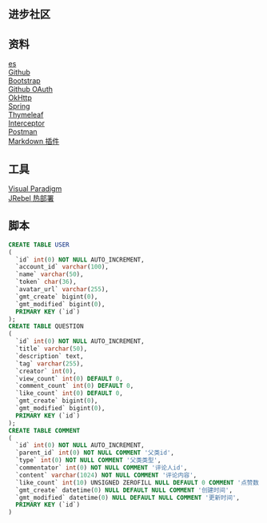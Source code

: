 ## 进步社区

## 资料
[es](https://elasticsearch.cn/explore/)  
[Github](https://github.com/xueyu7/community)  
[Bootstrap](https://v3.bootcss.com/)  
[Github OAuth](https://docs.github.com/en/apps/oauth-apps/building-oauth-apps/creating-an-oauth-app)  
[OkHttp](https://square.github.io/okhttp/)  
[Spring](https://docs.spring.io/spring-boot/docs/2.0.0.RC1/reference/htmlsingle/#boot-features-embedded-database-support)  
[Thymeleaf](https://www.thymeleaf.org/doc/tutorials/3.0/usingthymeleaf.html)  
[Interceptor](https://docs.spring.io/spring-framework/docs/5.0.3.RELEASE/spring-framework-reference/web.html#mvc)  
[Postman](https://www.postman.com/downloads/)  
[Markdown 插件](http://editor.md.ipandao.com/)  

## 工具
[Visual Paradigm](https://www.visual-paradigm.com)  
[JRebel 热部署](https://blog.csdn.net/yy139926/article/details/125655925)

## 脚本
```sql
CREATE TABLE USER
(
  `id` int(0) NOT NULL AUTO_INCREMENT,
  `account_id` varchar(100),
  `name` varchar(50),
  `token` char(36),
  `avatar_url` varchar(255),
  `gmt_create` bigint(0),
  `gmt_modified` bigint(0),
  PRIMARY KEY (`id`)
);
CREATE TABLE QUESTION
(
  `id` int(0) NOT NULL AUTO_INCREMENT,
  `title` varchar(50),
  `description` text,
  `tag` varchar(255),
  `creator` int(0), 
  `view_count` int(0) DEFAULT 0,
  `comment_count` int(0) DEFAULT 0,
  `like_count` int(0) DEFAULT 0,
  `gmt_create` bigint(0),
  `gmt_modified` bigint(0),  
  PRIMARY KEY (`id`)
);
CREATE TABLE COMMENT
(
  `id` int(0) NOT NULL AUTO_INCREMENT,
  `parent_id` int(0) NOT NULL COMMENT '父类id',
  `type` int(0) NOT NULL COMMENT '父类类型',
  `commentator` int(0) NOT NULL COMMENT '评论人id',
  `content` varchar(1024) NOT NULL COMMENT '评论内容',
  `like_count` int(10) UNSIGNED ZEROFILL NULL DEFAULT 0 COMMENT '点赞数',
  `gmt_create` datetime(0) NULL DEFAULT NULL COMMENT '创建时间',
  `gmt_modified` datetime(0) NULL DEFAULT NULL COMMENT '更新时间',
  PRIMARY KEY (`id`)
)
```


